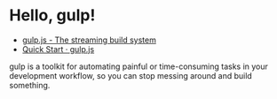 # Hello, gulp!

* [gulp.js - The streaming build system](https://gulpjs.com/)
* [Quick Start · gulp.js](https://gulpjs.com/docs/en/getting-started/quick-start)

gulp is a toolkit for automating painful or time-consuming tasks in your development workflow, so you can stop messing around and build something.
